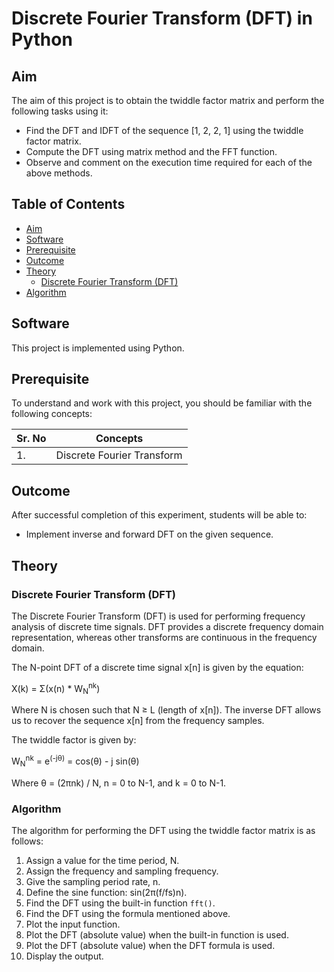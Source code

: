 # Discrete Fourier Transform (DFT) in Python

## Aim

The aim of this project is to obtain the twiddle factor matrix and perform the following tasks using it:

- Find the DFT and IDFT of the sequence [1, 2, 2, 1] using the twiddle factor matrix.
- Compute the DFT using matrix method and the FFT function.
- Observe and comment on the execution time required for each of the above methods.

## Table of Contents

- [Aim](#aim)
- [Software](#software)
- [Prerequisite](#prerequisite)
- [Outcome](#outcome)
- [Theory](#theory)
  - [Discrete Fourier Transform (DFT)](#discrete-fourier-transform-dft)
- [Algorithm](#algorithm)

## Software

This project is implemented using Python.

## Prerequisite

To understand and work with this project, you should be familiar with the following concepts:

| Sr. No | Concepts                     |
| ------ | ---------------------------- |
| 1.     | Discrete Fourier Transform   |

## Outcome

After successful completion of this experiment, students will be able to:

- Implement inverse and forward DFT on the given sequence.

## Theory

### Discrete Fourier Transform (DFT)

The Discrete Fourier Transform (DFT) is used for performing frequency analysis of discrete time signals. DFT provides a discrete frequency domain representation, whereas other transforms are continuous in the frequency domain.

The N-point DFT of a discrete time signal x[n] is given by the equation:

X(k) = Σ(x(n) * W<sub>N</sub><sup>nk</sup>)

Where N is chosen such that N ≥ L (length of x[n]).
The inverse DFT allows us to recover the sequence x[n] from the frequency samples.

The twiddle factor is given by:

W<sub>N</sub><sup>nk</sup> = e<sup>(-jθ)</sup> = cos(θ) - j sin(θ)

Where θ = (2πnk) / N, n = 0 to N-1, and k = 0 to N-1.

### Algorithm

The algorithm for performing the DFT using the twiddle factor matrix is as follows:

1. Assign a value for the time period, N.
2. Assign the frequency and sampling frequency.
3. Give the sampling period rate, n.
4. Define the sine function: sin(2π(f/fs)n).
5. Find the DFT using the built-in function `fft()`.
6. Find the DFT using the formula mentioned above.
7. Plot the input function.
8. Plot the DFT (absolute value) when the built-in function is used.
9. Plot the DFT (absolute value) when the DFT formula is used.
10. Display the output.
